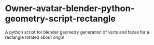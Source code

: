 # Owner-avatar-blender-python-geometry-script-rectangle
A python script for blender geometry generation of verts and faces for a rectangle rotated about origin
